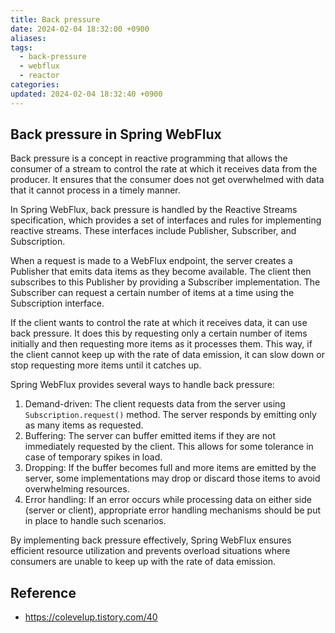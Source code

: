 ```yaml
---
title: Back pressure
date: 2024-02-04 18:32:00 +0900
aliases: 
tags:
  - back-pressure
  - webflux
  - reactor
categories: 
updated: 2024-02-04 18:32:40 +0900
---
```


## Back pressure in Spring WebFlux



Back pressure is a concept in reactive programming that allows the consumer of a stream to control the rate at which it receives data from the producer. It ensures that the consumer does not get overwhelmed with data that it cannot process in a timely manner.

In Spring WebFlux, back pressure is handled by the Reactive Streams specification, which provides a set of interfaces and rules for implementing reactive streams. These interfaces include Publisher, Subscriber, and Subscription.

When a request is made to a WebFlux endpoint, the server creates a Publisher that emits data items as they become available. The client then subscribes to this Publisher by providing a Subscriber implementation. The Subscriber can request a certain number of items at a time using the Subscription interface.

If the client wants to control the rate at which it receives data, it can use back pressure. It does this by requesting only a certain number of items initially and then requesting more items as it processes them. This way, if the client cannot keep up with the rate of data emission, it can slow down or stop requesting more items until it catches up.

Spring WebFlux provides several ways to handle back pressure:

1. Demand-driven: The client requests data from the server using `Subscription.request()` method. The server responds by emitting only as many items as requested.
2. Buffering: The server can buffer emitted items if they are not immediately requested by the client. This allows for some tolerance in case of temporary spikes in load.
3. Dropping: If the buffer becomes full and more items are emitted by the server, some implementations may drop or discard those items to avoid overwhelming resources.
4. Error handling: If an error occurs while processing data on either side (server or client), appropriate error handling mechanisms should be put in place to handle such scenarios.

By implementing back pressure effectively, Spring WebFlux ensures efficient resource utilization and prevents overload situations where consumers are unable to keep up with the rate of data emission.

## Reference

- https://colevelup.tistory.com/40
